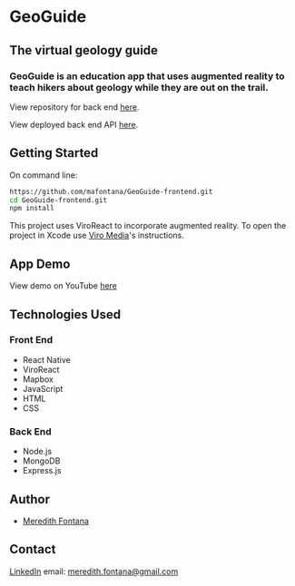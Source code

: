 # GeoGuide
## The virtual geology guide

### GeoGuide is an education app that uses augmented reality to teach hikers about geology while they are out on the trail. 

View repository for back end [here](https://github.com/mafontana/GeoGuide-backend). <br />

View deployed back end API [here](https://geoguide-server.herokuapp.com/api/points).

## Getting Started

On command line:

```sh
https://github.com/mafontana/GeoGuide-frontend.git
cd GeoGuide-frontend.git
npm install
```

This project uses ViroReact to incorporate augmented reality. 
To open the project in Xcode use [Viro Media](https://docs.viromedia.com/v2.11.0/docs/starting-a-new-viro-project-1)'s instructions. 


## App Demo
View demo on YouTube [here](https://www.youtube.com/watch?v=FwqQZZcBBNA&feature=youtu.be)


## Technologies Used

### Front End
* React Native
* ViroReact
* Mapbox
* JavaScript
* HTML
* CSS

### Back End
* Node.js
* MongoDB
* Express.js




## Author

* [Meredith Fontana](https://github.com/mafontana)

## Contact 

[LinkedIn](https://www.linkedin.com/meredithafontana)
email: meredith.fontana@gmail.com